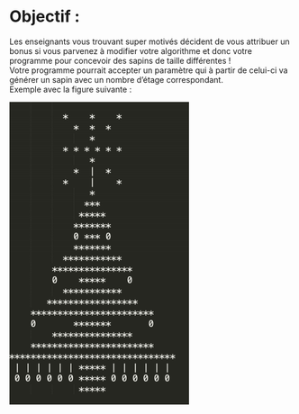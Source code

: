 # Objectif :
Les enseignants vous trouvant super motivés décident de vous attribuer un bonus si vous parvenez à modifier votre algorithme et donc votre programme pour concevoir des sapins
de taille différentes !  
Votre programme pourrait accepter un paramètre qui à partir de celui-ci va générer un sapin avec un nombre d’étage correspondant.  
Exemple avec la figure suivante :

![Image Bonus 1](https://github.com/ThomasSEGALEN/ChristmasTree/blob/main/Bonus%201/Bonus1.PNG)

